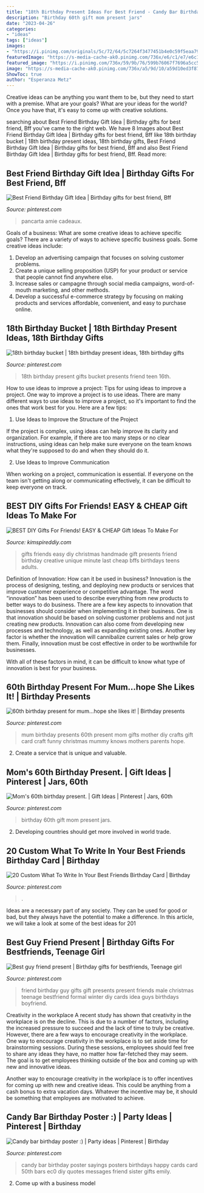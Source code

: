 ```yaml
---
title: "18th Birthday Present Ideas For Best Friend - Candy Bar Birthday Poster Sayings Posters Birthdays Happy Cards Card 50th Bars Ec0 Diy Quotes Messages Friend Sister Gifts Emily"
description: "Birthday 60th gift mom present jars"
date: "2023-04-26"
categories:
- "ideas"
tags: ["ideas"]
images:
- "https://i.pinimg.com/originals/5c/72/64/5c7264f3477451b4e0c59f5eaa794494.jpg"
featuredImage: "https://s-media-cache-ak0.pinimg.com/736x/e6/c1/e7/e6c1e79057ce76c9cf7ffc8e7b417040.jpg"
featured_image: "https://i.pinimg.com/736x/59/9b/76/599b76067f7696a5cc5297eaa6fc9504.jpg"
image: "https://s-media-cache-ak0.pinimg.com/736x/a5/9d/10/a59d10ed3f87fc9aee122dd9aef9aa6a.jpg"
ShowToc: true
author: "Esperanza Metz"
---
```



Creative ideas can be anything you want them to be, but they need to start with a premise. What are your goals? What are your ideas for the world? Once you have that, it's easy to come up with creative solutions.

	

		
searching about Best Friend Birthday Gift Idea | Birthday gifts for best friend, Bff you've came to the right web. We have 8 Images about Best Friend Birthday Gift Idea | Birthday gifts for best friend, Bff like 18th birthday bucket | 18th birthday present ideas, 18th birthday gifts, Best Friend Birthday Gift Idea | Birthday gifts for best friend, Bff and also Best Friend Birthday Gift Idea | Birthday gifts for best friend, Bff. Read more:
		
    
## Best Friend Birthday Gift Idea | Birthday Gifts For Best Friend, Bff

<img loading=lazy src="https://i.pinimg.com/originals/5c/72/64/5c7264f3477451b4e0c59f5eaa794494.jpg" onerror="this.onerror=null;this.src='https://tse1.mm.bing.net/th?id=OIP.lazTQAK-c2p4gvCWfw_lggHaJ4&amp;pid=15.1';" alt="Best Friend Birthday Gift Idea | Birthday gifts for best friend, Bff">

_Source: pinterest.com_

>pancarta amie cadeaux. 

	

Goals of a business: What are some creative ideas to achieve specific goals?
There are a variety of ways to achieve specific business goals. Some creative ideas include:
1. Develop an advertising campaign that focuses on solving customer problems.
2. Create a unique selling proposition (USP) for your product or service that people cannot find anywhere else.
3. Increase sales or campagne through social media campaigns, word-of-mouth marketing, and other methods. 
4. Develop a successful e-commerce strategy by focusing on making products and services affordable, convenient, and easy to purchase online.

    
## 18th Birthday Bucket | 18th Birthday Present Ideas, 18th Birthday Gifts

<img loading=lazy src="https://i.pinimg.com/originals/48/f9/02/48f902b8b2a9c0f7ea3dc7fea77d87e5.jpg" onerror="this.onerror=null;this.src='https://tse4.mm.bing.net/th?id=OIP.dFQfbGMiH9m2gHNd5DB60wHaJ4&amp;pid=15.1';" alt="18th birthday bucket | 18th birthday present ideas, 18th birthday gifts">

_Source: pinterest.com_

>18th birthday present gifts bucket presents friend teen 16th. 

	

How to use ideas to improve a project: Tips for using ideas to improve a project.
One way to improve a project is to use ideas. There are many different ways to use ideas to improve a project, so it's important to find the ones that work best for you. Here are a few tips:
1. Use Ideas to Improve the Structure of the Project

If the project is complex, using ideas can help improve its clarity and organization. For example, if there are too many steps or no clear instructions, using ideas can help make sure everyone on the team knows what they're supposed to do and when they should do it.

2. Use Ideas to Improve Communication

When working on a project, communication is essential. If everyone on the team isn't getting along or communicating effectively, it can be difficult to keep everyone on track.

    
## BEST DIY Gifts For Friends! EASY &amp; CHEAP Gift Ideas To Make For

<img loading=lazy src="https://kimspireddiy.com/wp-content/uploads/2018/10/BEST-DIY-Gifts-For-Friends-EASY-and-CHEAP-Gift-Ideas-To-Make-For-Birthdays-Christmas-Gifts-Creative-and-Unique-Presents-That-Are-Cute-Last-Minute-Handmade-Ideas-BFFs-Teens-8.jpg" onerror="this.onerror=null;this.src='https://tse2.mm.bing.net/th?id=OIP.k5926199AfVMNOe558M1XwHaLH&amp;pid=15.1';" alt="BEST DIY Gifts For Friends! EASY &amp; CHEAP Gift Ideas To Make For">

_Source: kimspireddiy.com_

>gifts friends easy diy christmas handmade gift presents friend birthday creative unique minute last cheap bffs birthdays teens adults. 

	

Definition of Innovation: How can it be used in business?
Innovation is the process of designing, testing, and deploying new products or services that improve customer experience or competitive advantage. The word “innovation” has been used to describe everything from new products to better ways to do business.
There are a few key aspects to innovation that businesses should consider when implementing it in their business. One is that innovation should be based on solving customer problems and not just creating new products. Innovation can also come from developing new processes and technology, as well as expanding existing ones. Another key factor is whether the innovation will cannibalize current sales or help grow them. Finally, innovation must be cost effective in order to be worthwhile for businesses.

With all of these factors in mind, it can be difficult to know what type of innovation is best for your business.

    
## 60th Birthday Present For Mum...hope She Likes It! | Birthday Presents

<img loading=lazy src="https://i.pinimg.com/736x/f1/fc/c8/f1fcc8e4ed87a7875dbb2decdc1bea97--birthday-presents-for-mum-mum-birthday-card.jpg" onerror="this.onerror=null;this.src='https://tse4.mm.bing.net/th?id=OIP.cXNZ9usy2EFz3CCjO-HWSQHaJ4&amp;pid=15.1';" alt="60th birthday present for mum...hope she likes it! | Birthday presents">

_Source: pinterest.com_

>mum birthday presents 60th present mom gifts mother diy crafts gift card craft funny christmas mummy knows mothers parents hope. 

	

2. Create a service that is unique and valuable.

    
## Mom&#039;s 60th Birthday Present. | Gift Ideas | Pinterest | Jars, 60th

<img loading=lazy src="https://s-media-cache-ak0.pinimg.com/736x/a5/9d/10/a59d10ed3f87fc9aee122dd9aef9aa6a.jpg" onerror="this.onerror=null;this.src='https://tse3.mm.bing.net/th?id=OIP.2LgY_drdNpGU7prplAkhEwHaJ3&amp;pid=15.1';" alt="Mom&#039;s 60th birthday present. | Gift Ideas | Pinterest | Jars, 60th">

_Source: pinterest.com_

>birthday 60th gift mom present jars. 

	

2. Developing countries should get more involved in world trade.

    
## 20 Custom What To Write In Your Best Friends Birthday Card | Birthday

<img loading=lazy src="https://i.pinimg.com/736x/59/9b/76/599b76067f7696a5cc5297eaa6fc9504.jpg" onerror="this.onerror=null;this.src='https://tse3.mm.bing.net/th?id=OIP.0q9GhmI-s9AJQ8SFyxkmTAHaJ3&amp;pid=15.1';" alt="20 Custom What To Write In Your Best Friends Birthday Card | Birthday">

_Source: pinterest.com_

>. 

	

Ideas are a necessary part of any society. They can be used for good or bad, but they always have the potential to make a difference. In this article, we will take a look at some of the best ideas for 201
    
## Best Guy Friend Present | Birthday Gifts For Bestfriends, Teenage Girl

<img loading=lazy src="https://i.pinimg.com/736x/2f/94/b0/2f94b0b61baeb44a826ed30b0ed3b72b--guy-friend-birthday-gift-good-birthday-presents.jpg" onerror="this.onerror=null;this.src='https://tse1.mm.bing.net/th?id=OIP.1P_ZqTrz3MCs5mBKFqshswHaJ4&amp;pid=15.1';" alt="Best guy friend present | Birthday gifts for bestfriends, Teenage girl">

_Source: pinterest.com_

>friend birthday guy gifts gift presents present friends male christmas teenage bestfriend formal winter diy cards idea guys birthdays boyfriend. 

	

Creativity in the workplace
A recent study has shown that creativity in the workplace is on the decline. This is due to a number of factors, including the increased pressure to succeed and the lack of time to truly be creative. However, there are a few ways to encourage creativity in the workplace.
One way to encourage creativity in the workplace is to set aside time for brainstorming sessions. During these sessions, employees should feel free to share any ideas they have, no matter how far-fetched they may seem. The goal is to get employees thinking outside of the box and coming up with new and innovative ideas.

Another way to encourage creativity in the workplace is to offer incentives for coming up with new and creative ideas. This could be anything from a cash bonus to extra vacation days. Whatever the incentive may be, it should be something that employees are motivated to achieve.

    
## Candy Bar Birthday Poster :) | Party Ideas | Pinterest | Birthday

<img loading=lazy src="https://s-media-cache-ak0.pinimg.com/736x/e6/c1/e7/e6c1e79057ce76c9cf7ffc8e7b417040.jpg" onerror="this.onerror=null;this.src='https://tse4.mm.bing.net/th?id=OIP.1Z3sTmCvGWYDUcRXGEbK8AHaJ3&amp;pid=15.1';" alt="Candy bar birthday poster :) | Party ideas | Pinterest | Birthday">

_Source: pinterest.com_

>candy bar birthday poster sayings posters birthdays happy cards card 50th bars ec0 diy quotes messages friend sister gifts emily. 

	

2. Come up with a business model

